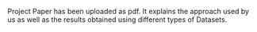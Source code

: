 Project Paper has been uploaded as pdf. It explains the approach used by us as well as the results obtained using different types of Datasets.
